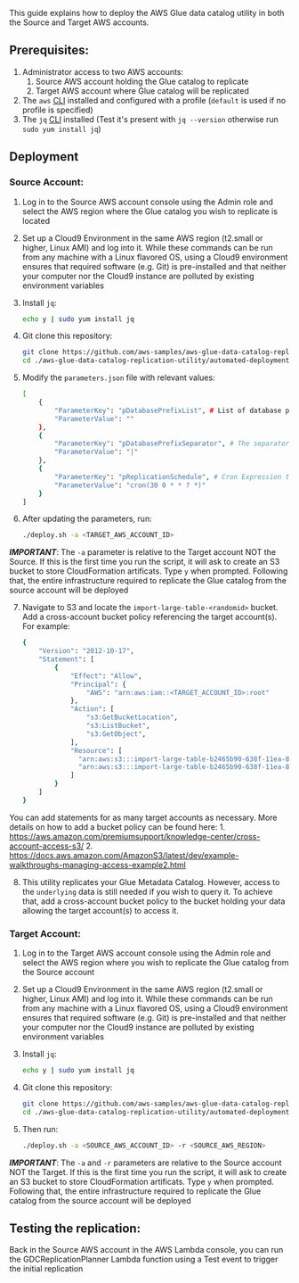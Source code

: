 This guide explains how to deploy the AWS Glue data catalog utility in both the Source and Target AWS accounts.

## Prerequisites:
1. Administrator access to two AWS accounts:
    1. Source AWS account holding the Glue catalog to replicate
    2. Target AWS account where Glue catalog will be replicated
2. The ```aws``` [CLI](https://docs.aws.amazon.com/cli/latest/userguide/cli-chap-install.html) installed and configured with a profile (```default``` is used if no profile is specified)
3. The ```jq``` [CLI](https://stedolan.github.io/jq/manual/) installed (Test it's present with ```jq --version``` otherwise run ```sudo yum install jq```)

## Deployment

### Source Account:
1. Log in to the Source AWS account console using the Admin role and select the AWS region where the Glue catalog you wish to replicate is located

2. Set up a Cloud9 Environment in the same AWS region (t2.small or higher, Linux AMI) and log into it. While these commands can be run from any machine with a Linux flavored OS, using a Cloud9 environment ensures that required software (e.g. Git) is pre-installed and that neither your computer nor the Cloud9 instance are polluted by existing environment variables

3. Install ```jq```:
    ```bash
    echo y | sudo yum install jq
    ```

4. Git clone this repository:
    ```bash
    git clone https://github.com/aws-samples/aws-glue-data-catalog-replication-utility.git
    cd ./aws-glue-data-catalog-replication-utility/automated-deployment/source-account/
    ```

5. Modify the ```parameters.json``` file with relevant values:
    ```bash
    [
        {
            "ParameterKey": "pDatabasePrefixList", # List of database prefixes separated by a token. E.g. raw_data_,processed_data_. To export all databases, leave as is
            "ParameterValue": ""
        },
        {
            "ParameterKey": "pDatabasePrefixSeparator", # The separator used in the database_prefix_list. E.g. ",". To export all databases, leave as is 
            "ParameterValue": "|"
        },
        {
            "ParameterKey": "pReplicationSchedule", # Cron Expression to schedule and trigger Glue catalog replication. Defaults to everday at midnight and 30 minutes
            "ParameterValue": "cron(30 0 * * ? *)"
        }
    ]
    ```

6. After updating the parameters, run:
    ```bash
    ./deploy.sh -a <TARGET_AWS_ACCOUNT_ID>
    ```
***IMPORTANT***: The ```-a``` parameter is relative to the Target account NOT the Source. If this is the first time you run the script, it will ask to create an S3 bucket to store CloudFormation artificats. Type ```y``` when prompted. Following that, the entire infrastructure required to replicate the Glue catalog from the source account will be deployed

7. Navigate to S3 and locate the ```import-large-table-<randomid>``` bucket. Add a cross-account bucket policy referencing the target account(s). For example:
    ```bash
    {
        "Version": "2012-10-17",
        "Statement": [
            {
                "Effect": "Allow",
                "Principal": {
                    "AWS": "arn:aws:iam::<TARGET_ACCOUNT_ID>:root"
                },
                "Action": [
                    "s3:GetBucketLocation",
                    "s3:ListBucket",
                    "s3:GetObject",
                ],
                "Resource": [
                  "arn:aws:s3:::import-large-table-b2465b90-638f-11ea-8000-0a52752701a6",
                  "arn:aws:s3:::import-large-table-b2465b90-638f-11ea-8000-0a52752701a6/*"
                ]
            }
        ]
    }
    ```
You can add statements for as many target accounts as necessary. More details on how to add a bucket policy can be found here:
	1. https://aws.amazon.com/premiumsupport/knowledge-center/cross-account-access-s3/
	2. https://docs.aws.amazon.com/AmazonS3/latest/dev/example-walkthroughs-managing-access-example2.html

8. This utility replicates your Glue Metadata Catalog. However, access to the ```underlying``` data is still needed if you wish to query it. To achieve that, add a cross-account bucket policy to the bucket holding your data allowing the target account(s) to access it. 

### Target Account:
1. Log in to the Target AWS account console using the Admin role and select the AWS region where you wish to replicate the Glue catalog from the Source account

2. Set up a Cloud9 Environment in the same AWS region (t2.small or higher, Linux AMI) and log into it. While these commands can be run from any machine with a Linux flavored OS, using a Cloud9 environment ensures that required software (e.g. Git) is pre-installed and that neither your computer nor the Cloud9 instance are polluted by existing environment variables

3. Install ```jq```:
    ```bash
    echo y | sudo yum install jq
    ```

4. Git clone this repository:
    ```bash
    git clone https://github.com/aws-samples/aws-glue-data-catalog-replication-utility.git
    cd ./aws-glue-data-catalog-replication-utility/automated-deployment/target-account/
    ```

5. Then run:
    ```bash
    ./deploy.sh -a <SOURCE_AWS_ACCOUNT_ID> -r <SOURCE_AWS_REGION>
    ```
***IMPORTANT***: The ```-a``` and ```-r``` parameters are relative to the Source account NOT the Target. If this is the first time you run the script, it will ask to create an S3 bucket to store CloudFormation artificats. Type ```y``` when prompted. Following that, the entire infrastructure required to replicate the Glue catalog from the source account will be deployed

## Testing the replication:
Back in the Source AWS account in the AWS Lambda console, you can run the GDCReplicationPlanner Lambda function using a Test event to trigger the initial replication